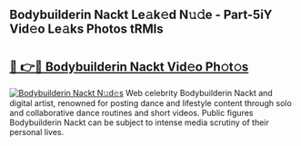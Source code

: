 ## Bodybuilderin Nackt Le𝚊k𝚎d N𝚞𝚍e - Part-5iY Vid𝚎o Le𝚊ks Photos tRMls

# <h2><a href="http://fbap8ok.evod.top/?m=Bodybuilderin+Nackt">🔗 👉🔴 Bodybuilderin Nackt Vid𝚎o Ph𝚘t𝚘s</a></h2>

[![Bodybuilderin Nackt N𝚞d𝚎s](https://i.imgur.com/8V9OHl7.gif)](http://fbap8ok.evod.top/?m=Bodybuilderin+Nackt)
Web celebrity Bodybuilderin Nackt and digital artist, renowned for posting dance and lifestyle content through solo and collaborative dance routines and short videos. Public figures Bodybuilderin Nackt can be subject to intense media scrutiny of their personal lives. 
